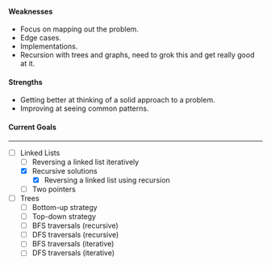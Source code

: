 #### Weaknesses
- Focus on mapping out the problem.
- Edge cases.
- Implementations.
- Recursion with trees and graphs, need to grok this and get really good at it.
#### Strengths
- Getting better at thinking of a solid approach to a problem.
- Improving at seeing common patterns.

#### Current Goals
---
- [ ] Linked Lists
	- [ ] Reversing a linked list iteratively
	- [x] Recursive solutions
		- [x] Reversing a linked list using recursion
	- [ ] Two pointers
- [ ] Trees
	- [ ] Bottom-up strategy
	- [ ] Top-down strategy
	- [ ] BFS traversals (recursive)
	- [ ] DFS traversals (recursive)
	- [ ] BFS traversals (iterative)
	- [ ] DFS traversals (iterative)